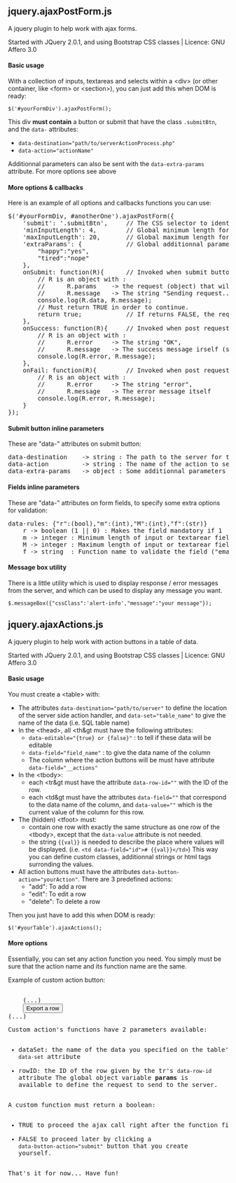 ## jquery.ajaxPostForm.js
A jquery plugin to help work with ajax forms.

Started with JQuery 2.0.1, and using Bootstrap CSS classes | Licence: GNU Affero 3.0

#### Basic usage
With a collection of inputs, textareas and selects within a &lt;div&gt; (or other container, like &lt;form&gt; or &lt;section&gt;), you can just add this when DOM is ready:

`$('#yourFormDiv').ajaxPostForm();`

This div **must contain** a button or submit that have the class `.submitBtn`, and the `data-` attributes:
- `data-destination="path/to/serverActionProcess.php"`
- `data-action="actionName"`

Additionnal parameters can also be sent with the `data-extra-params` attribute. For more options see above

#### More options & callbacks
Here is an example of all options and callbacks functions you can use:
<pre>
$('#yourFormDiv, #anotherOne').ajaxPostForm({
	'submit': '.submitBtn',		// The CSS selector to identify the form's submit button
	'minInputLength': 4,		// Global minimum length for the input or textarea fields
	'maxInputLength': 20,		// Global maximum length for the input or textarea fields (0 = no limit)
	'extraParams': {			// Global additionnal parameters to send (can be null)
		"happy":"yes",
		"tired":"nope"
	},
	onSubmit: function(R){		// Invoked when submit button clicked
		// R is an object with :
		//		R.params	-> the request (object) that will be posted,
		//		R.message	-> The string "Sending request..."
		console.log(R.data, R.message);
		// Must return TRUE in order to continue.
		return true;			// If returns FALSE, the request won't be sent.
	},
	onSuccess: function(R){		// Invoked when post request succeed
		// R is an object with :
		//		R.error		-> The string "OK",
		//		R.message	-> The success message irself (server response)
		console.log(R.error, R.message);
	},
	onFail: function(R){		// Invoked when post request failed
		// R is an object with :
		//		R.error		-> The string "error",
		//		R.message	-> The error message itself
		console.log(R.error, R.message);
	}
});
</pre>

#### Submit button inline parameters
These are "data-" attributes on submit button:
<pre>
data-destination	-> string : The path to the server for the POST request *REQUIRED*
data-action			-> string : The name of the action to send to the server *REQUIRED*
data-extra-params	-> object : Some additionnal parameters to send to the server (optionnal)
</pre>

#### Fields inline parameters
These are "data-" attributes on form fields, to specify some extra options for validation:
<pre>
data-rules: {"r":(bool),"m":(int),"M":(int),"f":(str)}
	r -> boolean (1 || 0) : Makes the field mandatory if 1
	m -> integer : Minimum length of input or textarear field
	M -> integer : Maximum length of input or textarear field
	f -> string  : Function name to validate the field ("email", "password", or "phone")
</pre>

#### Message box utility
There is a little utility which is used to display response / error messages from the server, and which can be used to display any message you want.

`$.messageBox({"cssClass":'alert-info',"message":"your message"});`

## jquery.ajaxActions.js
A jquery plugin to help work with action buttons in a table of data.

Started with JQuery 2.0.1, and using Bootstrap CSS classes | Licence: GNU Affero 3.0

#### Basic usage
You must create a &lt;table&gt; with:
- The attributes `data-destination="path/to/server"` to define the location of the server side action handler, and `data-set="table_name"` to give the name of the data (i.e. SQL table name)
- In the &lt;thead&gt;, all &lt;th&gt  must have the following attributes:
  * `data-editable="{true} or {false}"` : to tell if these data will be editable
  * `data-field="field_name"` : to give the data name of the column
  * The column where the action buttons will be must have attribute `data-field="__actions"`
- In the &lt;tbody&gt;:
  * each &lt;tr&gt must have the attribute `data-row-id=""` with the ID of the row.
  * each &lt;td&gt must have the attributes `data-field=""` that correspond to the data name of the column, and `data-value=""` which is the current value of the column for this row.
- The (hidden) &lt;tfoot&gt; must:
  * contain one row with exactly the same structure as one row of the &lt;tbody&gt;, except that the `data-value` attribute is not needed.
  * the string `{{val}}` is needed to describe the place where values will be displayed. (i.e. `<td data-field="id"># {{val}}</td>`) This way you can define custom classes, additionnal strings or html tags surronding the values.
- All action buttons must have the attributes `data-button-action="yourAction"`. There are 3 predefined actions:
  * "add": To add a row
  * "edit": To edit a row
  * "delete": To delete a row

Then you just have to add this when DOM is ready:

`$('#yourTable').ajaxActions();`

#### More options
Essentially, you can set any action function you need. You simply must be sure that the action name and its function name are the same.

Example of custom action button:
<pre>
<table data-destination="actions/A_users.php" data-set="users" id="myActionTable">
	(...)
	<button data-button-action="export">Export a row</button>
(...)
<script>
	$(function(){
		$('#myActionTable').ajaxActions({
			"export": function(dataSet, rowID){
				$.messageBox({"message":"Exporting #"+rowID+" from '"+dataSet+"'..."});
				params["dataSet"] = dataSet, params["rowID"] = rowID;
				return (confirm("Exporting this row to XML file ?"));
			}
		});
	});
</script>
</pre>

Custom action's functions have 2 parameters available:
- dataSet: the name of the data you specified on the table's `data-set` attribute
- rowID: the ID of the row given by the tr's `data-row-id` attribute
The global object variable **params** is available to define the request to send to the server.

A custom function must return a boolean:
- TRUE to proceed the ajax call right after the function finish
- FALSE to proceed later by clicking a `data-button-action="submit"` button that you create yourself.

That's it for now... Have fun!